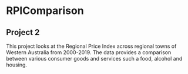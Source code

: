 # RPIComparison
## Project 2

This project looks at the Regional Price Index across regional towns of Western Australia from 2000-2019.
The data provides a comparison between various consumer goods and services such a food, alcohol and housing.
